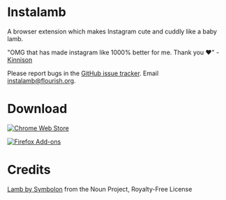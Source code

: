Instalamb
=========

A browser extension which makes Instagram cute and cuddly like a baby lamb.

"OMG that has made instagram like 1000% better for me.  Thank you ♥" - [Kinnison](https://fosstodon.org/@kinnison/112083613872685780)

Please report bugs in the [GitHub issue tracker](https://github.com/frabcus/instalamb/issues). Email [instalamb@flourish.org](mailto:instalamb@flourish.org).


Download
========

[![Chrome Web Store](https://img.shields.io/chrome-web-store/v/pbongghmpamnclmnmildleojmpdkgipl.svg)](https://chromewebstore.google.com/detail/instalamb/pbongghmpamnclmnmildleojmpdkgipl)

[![Firefox Add-ons](https://img.shields.io/amo/v/instalamb)](https://addons.mozilla.org/en-US/firefox/addon/instalamb/)


Credits
=======

[Lamb by Symbolon](https://thenounproject.com/icon/lamb-1046393/) from the Noun Project, Royalty-Free License
